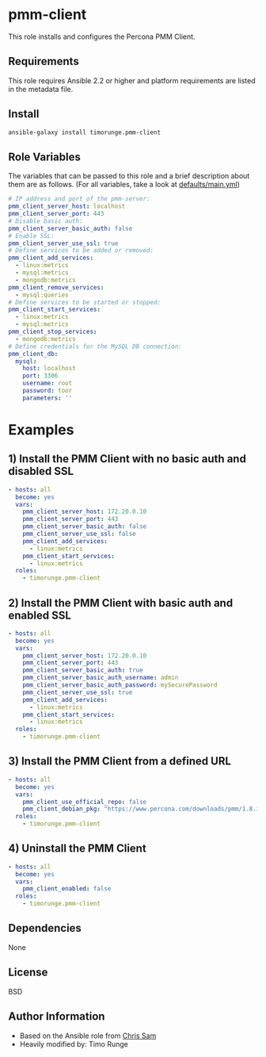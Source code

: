 pmm-client
=====

This role installs and configures the Percona PMM Client.

Requirements
------------

This role requires Ansible 2.2 or higher and platform requirements are listed
in the metadata file.

Install
-------

```sh
ansible-galaxy install timorunge.pmm-client
```

Role Variables
--------------

The variables that can be passed to this role and a brief description about
them are as follows. (For all variables, take a look at [defaults/main.yml](defaults/main.yml))

```yaml
# IP address and port of the pmm-server:
pmm_client_server_host: localhost
pmm_client_server_port: 443
# Disable basic auth:
pmm_client_server_basic_auth: false
# Enable SSL:
pmm_client_server_use_ssl: true
# Define services to be added or removed:
pmm_client_add_services:
  - linux:metrics
  - mysql:metrics
  - mongodb:metrics
pmm_client_remove_services:
  - mysql:queries
# Define services to be started or stopped:
pmm_client_start_services:
  - linux:metrics
  - mysql:metrics
pmm_client_stop_services:
  - mongodb:metrics
# Define credentials for the MySQL DB connection:
pmm_client_db:
  mysql:
    host: localhost
    port: 3306
    username: root
    password: toor
    parameters: ''
```

Examples
========

## 1) Install the PMM Client with no basic auth and disabled SSL

```yaml
- hosts: all
  become: yes
  vars:
    pmm_client_server_host: 172.20.0.10
    pmm_client_server_port: 443
    pmm_client_server_basic_auth: false
    pmm_client_server_use_ssl: false
    pmm_client_add_services:
      - linux:metrics
    pmm_client_start_services:
      - linux:metrics
  roles:
    - timorunge.pmm-client
```

## 2) Install the PMM Client with basic auth and enabled SSL

```yaml
- hosts: all
  become: yes
  vars:
    pmm_client_server_host: 172.20.0.10
    pmm_client_server_port: 443
    pmm_client_server_basic_auth: true
    pmm_client_server_basic_auth_username: admin
    pmm_client_server_basic_auth_password: mySecurePassword
    pmm_client_server_use_ssl: true
    pmm_client_add_services:
      - linux:metrics
    pmm_client_start_services:
      - linux:metrics
  roles:
    - timorunge.pmm-client
```

## 3) Install the PMM Client from a defined URL

```yaml
- hosts: all
  become: yes
  vars:
    pmm_client_use_official_repo: false
    pmm_client_debian_pkg: "https://www.percona.com/downloads/pmm/1.8.1/binary/debian/xenial/x86_64/pmm-client_1.8.1-1.{{ ansible_distribution_release }}_amd64.deb"
  roles:
    - timorunge.pmm-client
```

## 4) Uninstall the PMM Client

```yaml
- hosts: all
  become: yes
  vars:
    pmm_client_enabled: false
  roles:
    - timorunge.pmm-client
```

Dependencies
------------

None

License
-------
BSD

Author Information
------------------

- Based on the Ansible role from [Chris Sam](https://github.com/chrissam/ansible-role-pmm-client)
- Heavily modified by: Timo Runge
